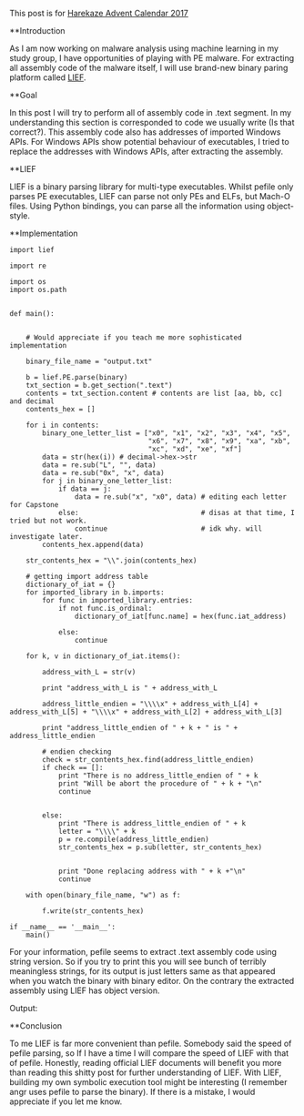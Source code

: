 This post is for [Harekaze Advent Calendar 2017](https://adventar.org/calendars/2292)

**Introduction

As I am now working on malware analysis using machine learning in my study group, I have opportunities of playing with PE malware. For extracting all assembly code of the malware itself, I will use brand-new binary paring platform called [LIEF](https://github.com/lief-project/LIEF).

**Goal

In this post I will try to perform all of assembly code in .text segment. 
In my understanding this section is corresponded to code we usually write (Is that correct?). This assembly code also has addresses of imported Windows APIs. For Windows APIs show potential behaviour of executables, I tried to replace the addresses with Windows APIs, after extracting the assembly.

**LIEF

LIEF is a binary parsing library for multi-type executables. Whilst pefile only parses PE executables, LIEF can parse not only PEs and ELFs, but Mach-O files. Using Python bindings, you can parse all the information using object-style.

**Implementation

```
import lief

import re

import os
import os.path


def main():


    # Would appreciate if you teach me more sophisticated implementation

    binary_file_name = "output.txt"

    b = lief.PE.parse(binary)
    txt_section = b.get_section(".text")
    contents = txt_section.content # contents are list [aa, bb, cc] and decimal
    contents_hex = []

    for i in contents:
        binary_one_letter_list = ["x0", "x1", "x2", "x3", "x4", "x5", 
                                  "x6", "x7", "x8", "x9", "xa", "xb", 
                                  "xc", "xd", "xe", "xf"]
        data = str(hex(i)) # decimal->hex->str
        data = re.sub("L", "", data)
        data = re.sub("0x", "x", data)
        for j in binary_one_letter_list:
            if data == j:
                data = re.sub("x", "x0", data) # editing each letter for Capstone 
            else:                              # disas at that time, I tried but not work.
                continue                       # idk why. will investigate later.
        contents_hex.append(data)

    str_contents_hex = "\\".join(contents_hex)

    # getting import address table
    dictionary_of_iat = {}
    for imported_library in b.imports:
        for func in imported_library.entries:
            if not func.is_ordinal:
                dictionary_of_iat[func.name] = hex(func.iat_address)
                        
            else:
                continue

    for k, v in dictionary_of_iat.items():

        address_with_L = str(v)

        print "address_with_L is " + address_with_L

        address_little_endien = "\\\\x" + address_with_L[4] + address_with_L[5] + "\\\\x" + address_with_L[2] + address_with_L[3]

        print "address_little_endien of " + k + " is " + address_little_endien

        # endien checking
        check = str_contents_hex.find(address_little_endien)
        if check == []:
            print "There is no address_little_endien of " + k
            print "Will be abort the procedure of " + k + "\n"
            continue
                

        else:
            print "There is address_little_endien of " + k
            letter = "\\\\" + k
            p = re.compile(address_little_endien)
            str_contents_hex = p.sub(letter, str_contents_hex)


            print "Done replacing address with " + k +"\n"
            continue
                
    with open(binary_file_name, "w") as f:

        f.write(str_contents_hex)

if __name__ == '__main__':
    main()
```

For your information, pefile seems to extract .text assembly code using string version. So if you try to print this you will see bunch of terribly meaningless strings, for its output is just letters same as that appeared when you watch the binary with binary editor.
On the contrary the extracted assembly using LIEF has object version.

Output:



**Conclusion

To me LIEF is far more convenient than pefile. Somebody said the speed of pefile parsing, so If I have a time I will compare the speed of LIEF with that of pefile.
Honestly, reading official LIEF documents will benefit you more than reading this shitty post for further understanding of LIEF.
With LIEF, building my own symbolic execution tool might be interesting (I remember angr uses pefile to parse the binary). 
If there is a mistake, I would appreciate if you let me know.
